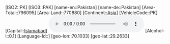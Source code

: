 ﻿---
location: [29.2633,70.1033]
type: Country
tags:
- geo/Country

SpocWebEntityId: 26995
isDeleted: false
confidential: public

---
[ISO2::PK]
[ISO3::PAK]
[name-en::Pakistan]
[name-de::Pakistan]
[Area-Total::796095]
[Area-Land::770880]
[Continent::[Asia](geo/Continent/Asia.md)]
[VehicleCode::PK]
[Capital::[Islamabad](geo/Continent/Asia/Pakistan/Islamabad.md)]
![Anthem-Pakistan](xLarge/National-Anthem/Anthem-Pakistan.mp3)
[Alcohol-l::0.1]
[Language-Id::]
[geo-lon::70.1033]
[geo-lat::29.2633]

